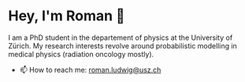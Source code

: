 # Hey, I'm Roman 👋

I am a PhD student in the departement of physics at the University of Zürich. My research interests revolve around probabilistic modelling in medical physics (radiation oncology mostly).

<!--- Later this year, I will publish a paper on the probabilistic model of lymphatic metastatic spread and you can find the respective code here as well -->

- 📫 How to reach me: [roman.ludwig@usz.ch](mailto:roman.ludwig@usz.ch)

<!--
**rmnldwg/rmnldwg** is a ✨ _special_ ✨ repository because its `README.md` (this file) appears on your GitHub profile.

Here are some ideas to get you started:

- 🔭 I’m currently working on ...
- 🌱 I’m currently learning ...
- 👯 I’m looking to collaborate on ...
- 🤔 I’m looking for help with ...
- 💬 Ask me about ...
- 📫 How to reach me: ...
- 😄 Pronouns: ...
- ⚡ Fun fact: ...
-->
